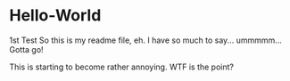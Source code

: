 # Hello-World
1st Test
So this is my readme file, eh.
I have so much to say... ummmmm...
Gotta go!

This is starting to become rather annoying. WTF is the point?
